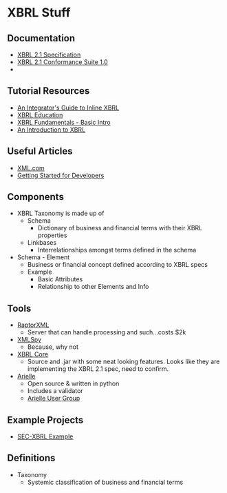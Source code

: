 # XBRL Stuff

## Documentation
* [XBRL 2.1 Specification](http://www.xbrl.org/Specification/XBRL-2.1/REC-2003-12-31/XBRL-2.1-REC-2003-12-31+corrected-errata-2013-02-20.html)
* [XBRL 2.1 Conformance Suite 1.0](http://www.xbrl.org/2005/XBRL-CONF-CR1-2005-04-25.htm)
* 

## Tutorial Resources
* [An Integrator's Guide to Inline XBRL](https://www.xbrl.org/inlinexbrlextractortutorial/index.html)
* [XBRL Education](http://www.xbrleducation.com/edu/intro.htm)
* [XBRL Fundamentals - Basic Intro](http://www.slideshare.net/irisbusiness/xbrl-fundamentals?next_slideshow=1)
* [An Introduction to XBRL](https://www.xbrl.org/the-standard/what/an-introduction-to-xbrl/)

## Useful Articles
* [XML.com](http://www.xml.com/pub/a/2004/03/10/xbrl.html)
* [Getting Started for Developers](https://www.xbrl.org/the-standard/how/getting-started-for-developers/)

## Components
* XBRL Taxonomy is made up of
  * Schema
    * Dictionary of business and financial terms with their XBRL properties
  * Linkbases
    * Interrelationships amongst terms defined in the schema
* Schema - Element
  * Business or financial concept defined according to XBRL specs
  * Example
    * Basic Attributes
    * Relationship to other Elements and Info

## Tools
* [RaptorXML](http://www.altova.com/raptorxml.html)
  * Server that can handle processing and such...costs $2k
* [XMLSpy](http://www.altova.com/xmlspy.html)
  * Because, why not
* [XBRL Core](http://sourceforge.net/projects/xbrlcore/)
  * Source and .jar with some neat looking features.  Looks like they are implementing the XBRL 2.1 spec, need to confirm.
* [Arielle](http://arelle.org/)
  * Open source & written in python
  * Includes a validator
  * [Arielle User Group](https://groups.google.com/forum/#!forum/arelle-users)

## Example Projects
* [SEC-XBRL Example](https://github.com/finlingua/xbrl-sec-example)


## Definitions
* Taxonomy
  * Systemic classification of business and financial terms
 
  

